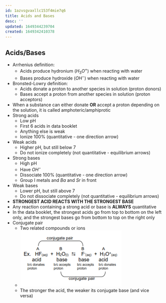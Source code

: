 ```yaml
---
id: 1azvsgvaxllc153f4mie7q6
title: Acids and Bases
desc: ''
updated: 1649344239704
created: 1649342410378
---
```


## Acids/Bases
* Arrhenius definition:
    * Acids produce hydronium ($H_3O^+$) when reacting with water
    * Bases produce hydroxide ($OH^-$) when reacting with water
* Bronsted-Lowry definition:
    * Acids donate a proton to another species in solution (proton donors)
    * Bases accept a proton from another species in solution (proton acceptors)
* When a substance can either donate **OR** accept a proton depending on the solution, it is called amphoteric/amphiprotic
* Strong acids
    * Low pH
    * First 6 acids in data booklet
    * Anything else is weak
    * Ionize 100% (quantitative - one direction arrow)
* Weak acids
    * Higher pH, but still below 7
    * Do not ionize completely (not quantitative - equilibrium arrows)
* Strong bases
    * High pH
    * Have $OH^-$
    * Dissociate 100% (quantitative - one direction arrow)
    * Group I metals and $Ba$ and $Sr$ in front
* Weak bases
    * Lower pH, but still above 7
    * Do not dissociate completely (not quantitative - equilibrium arrows)
* **STRONGEST ACID REACTS WITH THE STRONGEST BASE**
* Any reaction containing a strong acid or base is **ALWAYS** quantitative
* In the data booklet, the strongest acids go from top to bottom on the left only, and the strongest bases go from bottom to top on the right only
* Conjugate pair
    * Two related compounds or ions
    * ![](/assets/images/2022-04-07-09-02-42.png)
    * The stronger the acid, the weaker its conjugate base (and vice versa)